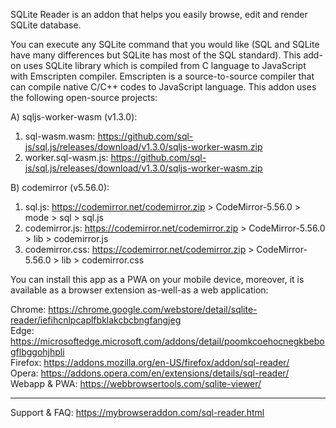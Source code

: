 SQLite Reader is an addon that helps you easily browse, edit and render SQLite database.

You can execute any SQLite command that you would like (SQL and SQLite have many differences but SQLite has most of the SQL standard). This add-on uses SQLite library which is compiled from C language to JavaScript with Emscripten compiler. Emscripten is a source-to-source compiler that can compile native C/C++ codes to JavaScript language. This addon uses the following open-source projects:

A) sqljs-worker-wasm (v1.3.0):
  1) sql-wasm.wasm: https://github.com/sql-js/sql.js/releases/download/v1.3.0/sqljs-worker-wasm.zip
  2) worker.sql-wasm.js: https://github.com/sql-js/sql.js/releases/download/v1.3.0/sqljs-worker-wasm.zip

B) codemirror (v5.56.0):
  1) sql.js: https://codemirror.net/codemirror.zip > CodeMirror-5.56.0 > mode > sql > sql.js
  2) codemirror.js: https://codemirror.net/codemirror.zip > CodeMirror-5.56.0 > lib > codemirror.js
  3) codemirror.css: https://codemirror.net/codemirror.zip > CodeMirror-5.56.0 > lib > codemirror.css

You can install this app as a PWA on your mobile device, moreover, it is available as a browser extension as-well-as a web application:

Chrome: https://chrome.google.com/webstore/detail/sqlite-reader/iefihcnlpcaplfbklakcbcbngfangjeg    
Edge: https://microsoftedge.microsoft.com/addons/detail/poomkcoehocnegkbebogflbggohjhpli  
Firefox: https://addons.mozilla.org/en-US/firefox/addon/sql-reader/    
Opera: https://addons.opera.com/en/extensions/details/sql-reader/    
Webapp & PWA: https://webbrowsertools.com/sqlite-viewer/  

--------------------------------------------------------------

Support & FAQ: https://mybrowseraddon.com/sql-reader.html  
